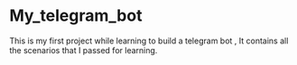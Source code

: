 # My_telegram_bot
This is my first project while learning to build a telegram bot , It contains all the scenarios that I passed for learning.

